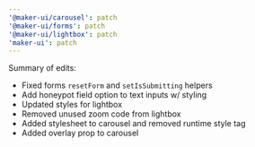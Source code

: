 ```yaml
---
'@maker-ui/carousel': patch
'@maker-ui/forms': patch
'@maker-ui/lightbox': patch
'maker-ui': patch
---
```


Summary of edits:

- Fixed forms `resetForm` and `setIsSubmitting` helpers
- Add honeypot field option to text inputs w/ styling
- Updated styles for lightbox
- Removed unused zoom code from lightbox
- Added stylesheet to carousel and removed runtime style tag
- Added overlay prop to carousel
